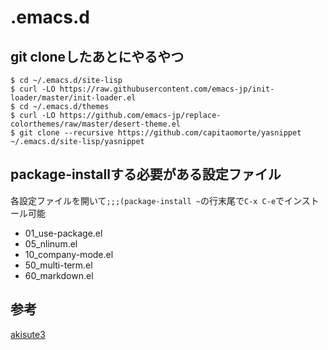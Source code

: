 # .emacs.d
## git cloneしたあとにやるやつ

    $ cd ~/.emacs.d/site-lisp
    $ curl -LO https://raw.githubusercontent.com/emacs-jp/init-loader/master/init-loader.el
    $ cd ~/.emacs.d/themes
    $ curl -LO https://github.com/emacs-jp/replace-colorthemes/raw/master/desert-theme.el
    $ git clone --recursive https://github.com/capitaomorte/yasnippet ~/.emacs.d/site-lisp/yasnippet
    
## package-installする必要がある設定ファイル
各設定ファイルを開いて`;;;(package-install ~`の行末尾で`C-x C-e`でインストール可能

- 01_use-package.el
- 05_nlinum.el
- 10_company-mode.el
- 50_multi-term.el
- 60_markdown.el

## 参考
[akisute3](https://github.com/akisute3/dotfiles/tree/master/.emacs.d)

